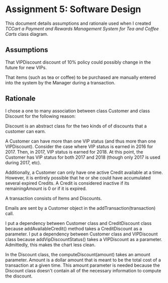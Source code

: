 # Assignment 5: Software Design

This document details assumptions and rationale used when I created *TCCart a Payment and Rewards Management System for Tea and Coffee Carts* class diagram.

## Assumptions

That VIPDiscount discount of 10% policy could possibly change in the future for new VIPs.

That items (such as tea or coffee) to be purchased are manually entered into the system by the Manager during a transaction.

## Rationale

I chose a one to many association between class Customer and class Discount for the following reason:

Discount is an abstract class for the two kinds of of discounts that a customer can earn.

A Customer can have more than one VIP status (and thus more than one VIPDiscount). Consider the case where VIP status is earned in 2016 for 2017. Then, in 2017, VIP status is earned for 2018. At this point, the Customer has VIP status for both 2017 and 2018 (though only 2017 is used during 2017, etc).

Additionally, a Customer can only have one active Credit available at a time. However, it is entirely possible that he or she could have accumulated several expired Credits. A Credit is considered inactive if its remainingAmount is 0 or if it is expired.

A transaction consists of Items and Discounts.

Emails are sent by a Customer object in the addTransaction(transaction) call.

I put a dependency between Customer class and CreditDiscount class because addAvailableCredit() method takes a CreditDiscount as a parameter. I put a dependency between Customer class and VIPDiscount class because addVipDiscountStatus() takes a VIPDiscount as a parameter. Admittedly, this makes the chart less clean.

In the Discount class, the computeDiscount(amount) takes an amount parameter. Amount is a dollar amount that is meant to be the total cost of a transaction at a given time. This amount parameter is needed because the Discount class doesn't contain all of the necessary information to compute the discount.
